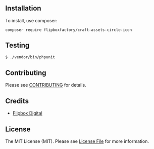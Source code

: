 ## Installation

To install, use composer:

```
composer require flipboxfactory/craft-assets-circle-icon
```

## Testing

``` bash
$ ./vendor/bin/phpunit
```

## Contributing

Please see [CONTRIBUTING](https://github.com/flipboxfactory/craft-assets-circle-icon/blob/master/CONTRIBUTING.md) for details.


## Credits

- [Flipbox Digital](https://github.com/flipbox)

## License

The MIT License (MIT). Please see [License File](https://github.com/flipboxfactory/craft-assets-circle-icon/blob/master/LICENSE) for more information.
